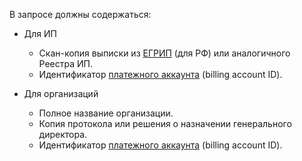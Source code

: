 В запросе должны содержаться:

* Для ИП
  * Скан-копия выписки из [ЕГРИП](https://egrul.nalog.ru/index.html) (для РФ) или аналогичного Реестра ИП.
  * Идентификатор [платежного аккаунта](../../billing/concepts/billing-account.md) (billing account ID).

* Для организаций
  * Полное название организации.
  * Копия протокола или решения о назначении генерального директора.
  * Идентификатор [платежного аккаунта](../../billing/concepts/billing-account.md) (billing account ID).